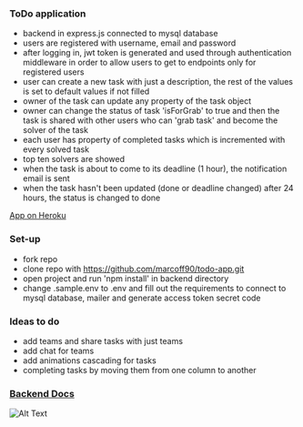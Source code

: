### ToDo application
- backend in express.js connected to mysql database
- users are registered with username, email and password
- after logging in, jwt token is generated and used through authentication middleware in order to allow users to get to endpoints only for registered users
- user can create a new task with just a description, the rest of the values is set to default values if not filled
- owner of the task can update any property of the task object
- owner can change the status of task 'isForGrab' to true and then the task is shared with other users who can 'grab task' and become the solver of the task
- each user has property of completed tasks which is incremented with every solved task
- top ten solvers are showed
- when the task is about to come to its deadline (1 hour), the notification email is sent
- when the task hasn't been updated (done or deadline changed) after 24 hours, the status is changed to done

[App on Heroku](https://todo-app-marcoff.herokuapp.com/)


### Set-up
- fork repo
- clone repo with https://github.com/marcoff90/todo-app.git
- open project and run 'npm install' in backend directory
- change .sample.env to .env and fill out the requirements to connect to mysql database, mailer and generate access token secret code


### Ideas to do
- add teams and share tasks with just teams
- add chat for teams
- add animations cascading for tasks
- completing tasks by moving them from one column to another

### [Backend Docs](backend.md)

![Alt Text](https://github.com/marcoff90/todo-app/blob/master/app_gif/ToDoApp-v10.gif)



